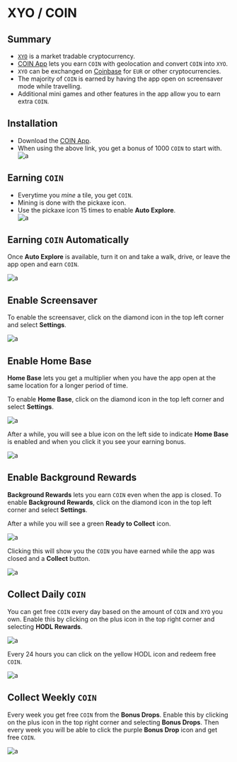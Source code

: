 # XYO / COIN

## Summary

* [`XYO`](https://coinmarketcap.com/currencies/xyo/) is a market tradable cryptocurrency.
* [COIN App](https://coin.onelink.me/ePJg?af_referrer_name=User&af_siteid=1450443351&af_referrer_uid=1591719668127-5903811&af_channel=Share&pid=af_app_invites&af_referrer_customer_id=CenRw6OyeVZ3Pczp8ivi9Jh5IFQ2) lets you earn `COIN` with geolocation and convert `COIN` into `XYO`.
* `XYO` can be exchanged on [Coinbase](https://coinbase.com/join/CUMPS_Y?src=referral-link) for `EUR` or other cryptocurrencies.
* The majority of `COIN` is earned by having the app open on screensaver mode while travelling.
* Additional mini games and other features in the app allow you to earn extra `COIN`.

## Installation

* Download the [COIN App](https://coin.onelink.me/ePJg?af_referrer_name=User&af_siteid=1450443351&af_referrer_uid=1591719668127-5903811&af_channel=Share&pid=af_app_invites&af_referrer_customer_id=CenRw6OyeVZ3Pczp8ivi9Jh5IFQ2).
* When using the above link, you get a bonus of 1000 `COIN` to start with. \
  ![a](https://github.com/CumpsD/second-brain/raw/main/assets/crypto/xyo/referral-bonus.jpg "a")

## Earning `COIN`

* Everytime you *mine* a tile, you get `COIN`.
* Mining is done with the pickaxe icon.
* Use the pickaxe icon 15 times to enable **Auto Explore**. \
  ![a](https://github.com/CumpsD/second-brain/raw/main/assets/crypto/xyo/auto-explore.jpg "a")

## Earning `COIN` Automatically

Once **Auto Explore** is available, turn it on and take a walk, drive, or leave the app open and earn `COIN`.

![a](https://github.com/CumpsD/second-brain/raw/main/assets/crypto/xyo/earning.png "a")

## Enable Screensaver

To enable the screensaver, click on the diamond icon in the top left corner and select **Settings**.

![a](https://github.com/CumpsD/second-brain/raw/main/assets/crypto/xyo/screensaver.png "a")

## Enable Home Base

**Home Base** lets you get a multiplier when you have the app open at the same location for a longer period of time.

To enable **Home Base**, click on the diamond icon in the top left corner and select **Settings**.

![a](https://github.com/CumpsD/second-brain/raw/main/assets/crypto/xyo/icons.png "a")

After a while, you will see a blue icon on the left side to indicate **Home Base** is enabled and when you click it you see your earning bonus.

![a](https://github.com/CumpsD/second-brain/raw/main/assets/crypto/xyo/home-base.png "a")

## Enable Background Rewards

**Background Rewards** lets you earn `COIN` even when the app is closed. To enable **Background Rewards**, click on the diamond icon in the top left corner and select **Settings**.

After a while you will see a green **Ready to Collect** icon.

![a](https://github.com/CumpsD/second-brain/raw/main/assets/crypto/xyo/collect.png "a")

Clicking this will show you the `COIN` you have earned while the app was closed and a **Collect** button.

![a](https://github.com/CumpsD/second-brain/raw/main/assets/crypto/xyo/background-rewards.png "a")

## Collect Daily `COIN`

You can get free `COIN` every day based on the amount of `COIN` and `XYO` you own. Enable this by clicking on the plus icon in the top right corner and selecting **HODL Rewards**.

![a](https://github.com/CumpsD/second-brain/raw/main/assets/crypto/xyo/enable-hodl.png "a")

Every 24 hours you can click on the yellow HODL icon and redeem free `COIN`.

![a](https://github.com/CumpsD/second-brain/raw/main/assets/crypto/xyo/redeem-hodl.png "a")

## Collect Weekly `COIN`

Every week you get free `COIN` from the **Bonus Drops**. Enable this by clicking on the plus icon in the top right corner and selecting **Bonus Drops**. Then every week you will be able to click the purple **Bonus Drop** icon and get free `COIN`.

![a](https://github.com/CumpsD/second-brain/raw/main/assets/crypto/xyo/bonus-drop.png "a")
